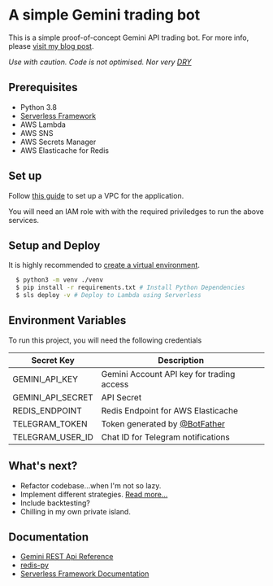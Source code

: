 
# A simple Gemini trading bot

This is a simple proof-of-concept Gemini API trading bot. For more info, please [visit my blog post](https://terencelucasyap.com/what-i-learned-from-building-crypto-trading-bot/).

*Use with caution. Code is not optimised. Nor very [DRY](https://en.wikipedia.org/wiki/Don%27t_repeat_yourself)*
## Prerequisites

* Python 3.8
* [Serverless Framework](https://www.serverless.com/)
* AWS Lambda
* AWS SNS
* AWS Secrets Manager
* AWS Elasticache for Redis

## Set up
Follow [this guide](https://terencelucasyap.com/how-to-set-up-vpc/) to set up a VPC for the application.

You will need an IAM role with with the required priviledges to run the above services.

## Setup and Deploy
It is highly recommended to [create a virtual environment](https://docs.python.org/3/library/venv.html).
```bash
  $ python3 -m venv ./venv
  $ pip install -r requirements.txt # Install Python Dependencies
  $ sls deploy -v # Deploy to Lambda using Serverless
```
  
## Environment Variables

To run this project, you will need the following credentials

| Secret Key  | Description |
|---|---|
| GEMINI_API_KEY | Gemini Account API key for trading access|
| GEMINI_API_SECRET |API Secret |
| REDIS_ENDPOINT | Redis Endpoint for AWS Elasticache |
| TELEGRAM_TOKEN | Token generated by [@BotFather](https://t.me/botfather) |
| TELEGRAM_USER_ID | Chat ID for Telegram notifications |

## What's next?

- Refactor codebase...when I'm not so lazy.
- Implement different strategies. [Read more...](https://www.investopedia.com/articles/active-trading/101014/basics-algorithmic-trading-concepts-and-examples.asp)
- Include backtesting?
- Chilling in my own private island.
## Documentation

* [Gemini REST Api Reference](https://docs.gemini.com/rest-api/)
* [redis-py](https://redis-py.readthedocs.io/en/stable/)
* [Serverless Framework Documentation](https://www.serverless.com/framework/docs/)
  
